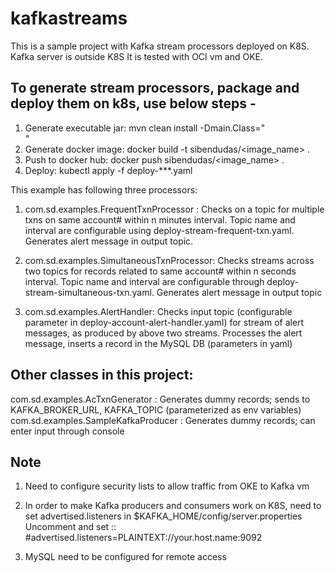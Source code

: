 # kafkastreams
This is a sample project with Kafka stream processors deployed on K8S. Kafka server is outside K8S
It is tested with OCI vm and OKE. 


## To generate stream processors, package and deploy them on k8s, use below steps - 

1. Generate executable jar: mvn clean install  -Dmain.Class="<Main Class Name>"
2. Generate docker image:  docker build -t sibendudas/<image_name> .
3. Push to docker hub:  docker push sibendudas/<image_name> .
4. Deploy: kubectl apply -f deploy-***.yaml
  
This example has following three processors:

1. com.sd.examples.FrequentTxnProcessor : Checks on a topic for multiple txns on same account# within n minutes interval. Topic name and 
interval are configurable using deploy-stream-frequent-txn.yaml. Generates alert message in output topic.

2. com.sd.examples.SimultaneousTxnProcessor: Checks streams across two topics for records related to same account# within n seconds interval. Topic name and interval are configurable through deploy-stream-simultaneous-txn.yaml. Generates alert message in output topic

3. com.sd.examples.AlertHandler: Checks input topic (configurable parameter in deploy-account-alert-handler.yaml) for stream of alert messages, as produced by above two streams. Processes the alert message, inserts a record in the MySQL DB (parameters in yaml)

## Other classes in this project:
com.sd.examples.AcTxnGenerator : Generates dummy records; sends to KAFKA_BROKER_URL, KAFKA_TOPIC  (parameterized as env variables)
com.sd.examples.SampleKafkaProducer : Generates dummy records; can enter input through console 

## Note
1. Need to configure security lists to allow traffic from OKE to Kafka vm

2. In order to make Kafka producers and consumers work on K8S, need to set advertised.listeners in $KAFKA_HOME/config/server.properties 
Uncomment and set :: #advertised.listeners=PLAINTEXT://your.host.name:9092

3. MySQL need to be configured for remote access
